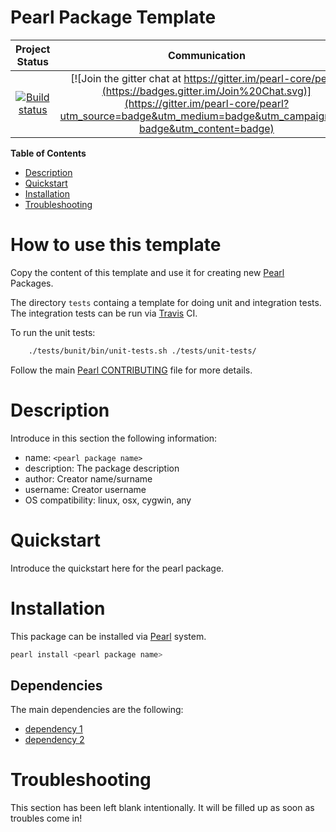 Pearl Package Template
======================

|Project Status|Communication|
|:-----------:|:-----------:|
|[![Build status](https://api.travis-ci.org/pearl-core/template.png?branch=master)](https://travis-ci.org/pearl-core/template) | [![Join the gitter chat at https://gitter.im/pearl-core/pearl](https://badges.gitter.im/Join%20Chat.svg)](https://gitter.im/pearl-core/pearl?utm_source=badge&utm_medium=badge&utm_campaign=pr-badge&utm_content=badge) |

**Table of Contents**
- [Description](#description)
- [Quickstart](#quickstart)
- [Installation](#installation)
- [Troubleshooting](#troubleshooting)

How to use this template
========================
Copy the content of this template and use it for creating
new [Pearl](https://github.com/pearl-core/pearl) Packages.

The directory `tests` containg a template for doing unit and integration tests.
The integration tests can be run via [Travis](https://travis-ci.org/) CI.

To run the unit tests:
```sh
    ./tests/bunit/bin/unit-tests.sh ./tests/unit-tests/
```

Follow the main
[Pearl CONTRIBUTING](https://github.com/pearl-core/pearl/blob/master/CONTRIBUTING.md) file
for more details.

Description
===========
Introduce in this section the following information:

- name: `<pearl package name>`
- description: The package description
- author: Creator name/surname
- username: Creator username
- OS compatibility: linux, osx, cygwin, any

Quickstart
==========
Introduce the quickstart here for the pearl package.

Installation
============
This package can be installed via [Pearl](https://github.com/pearl-core/pearl) system.

```sh
pearl install <pearl package name>
```

Dependencies
------------
The main dependencies are the following:

- [dependency 1](https://www.dependency1.org)
- [dependency 2](https://www.dependency2.org)

Troubleshooting
===============
This section has been left blank intentionally.
It will be filled up as soon as troubles come in!

